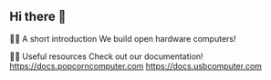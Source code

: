 ## Hi there 👋

🙋‍♀️ A short introduction
We build open hardware computers!

👩‍💻 Useful resources 
Check out our documentation!
https://docs.popcorncomputer.com
https://docs.usbcomputer.com
